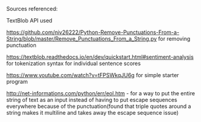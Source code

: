 Sources referenced:


TextBlob API used

https://github.com/niv26222/Python-Remove-Punctuations-From-a-String/blob/master/Remove_Punctuations_From_a_String.py for removing punctuation

https://textblob.readthedocs.io/en/dev/quickstart.html#sentiment-analysis for tokenization syntax for individual sentence scores

https://www.youtube.com/watch?v=tFPSWkqJU6g for simple starter program

http://net-informations.com/python/err/eol.htm - for a way to put the entire string of text as an input instead of having to put escape sequences everywhere because of the punctuation(found that triple quotes around a string makes it multiline and takes away the escape sequence issue)
